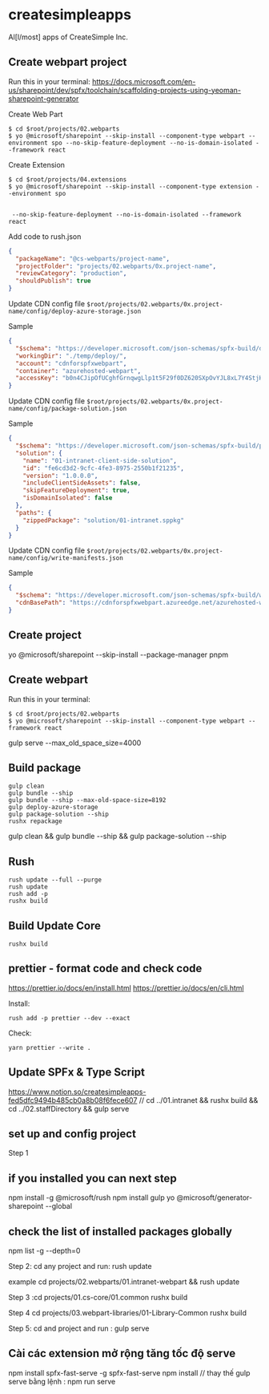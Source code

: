 # createsimpleapps

Al[l/most] apps of CreateSimple Inc.

## Create webpart project

Run this in your terminal:
https://docs.microsoft.com/en-us/sharepoint/dev/spfx/toolchain/scaffolding-projects-using-yeoman-sharepoint-generator

Create Web Part

```shell
$ cd $root/projects/02.webparts
$ yo @microsoft/sharepoint --skip-install --component-type webpart --environment spo --no-skip-feature-deployment --no-is-domain-isolated --framework react
```

Create Extension

```shell
$ cd $root/projects/04.extensions
$ yo @microsoft/sharepoint --skip-install --component-type extension --environment spo


 --no-skip-feature-deployment --no-is-domain-isolated --framework react
```

Add code to rush.json

```json
{
  "packageName": "@cs-webparts/project-name",
  "projectFolder": "projects/02.webparts/0x.project-name",
  "reviewCategory": "production",
  "shouldPublish": true
}
```

Update CDN config file `$root/projects/02.webparts/0x.project-name/config/deploy-azure-storage.json`

Sample

```json
{
  "$schema": "https://developer.microsoft.com/json-schemas/spfx-build/deploy-azure-storage.schema.json",
  "workingDir": "./temp/deploy/",
  "account": "cdnforspfxwebpart",
  "container": "azurehosted-webpart",
  "accessKey": "b0n4CJipOfUCghfGrnqwgLlp1t5F29f0DZ620SXpOvYJL8xL7Y4StjHJo7KSY3RHRp4YWjq7Xk+MUjGICU8LbQ=="
}
```

Update CDN config file `$root/projects/02.webparts/0x.project-name/config/package-solution.json`

Sample

```json
{
  "$schema": "https://developer.microsoft.com/json-schemas/spfx-build/package-solution.schema.json",
  "solution": {
    "name": "01-intranet-client-side-solution",
    "id": "fe6cd3d2-9cfc-4fe3-8975-2550b1f21235",
    "version": "1.0.0.0",
    "includeClientSideAssets": false,
    "skipFeatureDeployment": true,
    "isDomainIsolated": false
  },
  "paths": {
    "zippedPackage": "solution/01-intranet.sppkg"
  }
}
```

Update CDN config file `$root/projects/02.webparts/0x.project-name/config/write-manifests.json`

Sample

```json
{
  "$schema": "https://developer.microsoft.com/json-schemas/spfx-build/write-manifests.schema.json",
  "cdnBasePath": "https://cdnforspfxwebpart.azureedge.net/azurehosted-webpart/"
}
```

## Create project 

yo @microsoft/sharepoint --skip-install --package-manager pnpm

## Create webpart

Run this in your terminal:

```shell
$ cd $root/projects/02.webparts
$ yo @microsoft/sharepoint --skip-install --component-type webpart --framework react
```

gulp serve --max_old_space_size=4000

## Build package

```shell
gulp clean
gulp bundle --ship
gulp bundle --ship --max-old-space-size=8192
gulp deploy-azure-storage
gulp package-solution --ship
rushx repackage
```

gulp clean && gulp bundle --ship && gulp package-solution --ship

## Rush

```
rush update --full --purge
rush update
rush add -p
rushx build
```

## Build Update Core

```
rushx build
```

## prettier - format code and check code

https://prettier.io/docs/en/install.html
https://prettier.io/docs/en/cli.html

Install:

```
rush add -p prettier --dev --exact
```

Check:

```
yarn prettier --write .
```

## Update SPFx & Type Script

https://www.notion.so/createsimpleapps-fed5dfc9494b485cb0a8b08f6fece607
// cd ../01.intranet && rushx build && cd ../02.staffDirectory && gulp serve

## set up and config project

Step 1

## if you installed you can next step

npm install -g @microsoft/rush
npm install gulp yo @microsoft/generator-sharepoint --global

## check the list of installed packages globally

npm list -g --depth=0

Step 2: cd any project and run:
rush update

example cd projects/02.webparts/01.intranet-webpart && rush update

Step 3 :cd projects/01.cs-core/01.common
rushx build

Step 4 cd projects/03.webpart-libraries/01-Library-Common
rushx build

Step 5: cd and project and run :
gulp serve

## Cài các extension mở rộng tăng tốc độ serve

npm install spfx-fast-serve -g
spfx-fast-serve
npm install
// thay thế gulp serve bằng lệnh :
npm run serve
